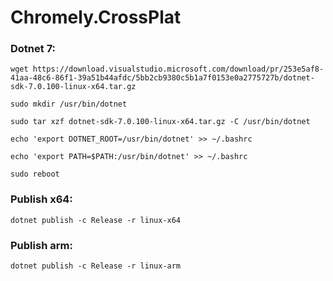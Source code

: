 
 # Chromely.CrossPlat

### Dotnet 7:
```
wget https://download.visualstudio.microsoft.com/download/pr/253e5af8-41aa-48c6-86f1-39a51b44afdc/5bb2cb9380c5b1a7f0153e0a2775727b/dotnet-sdk-7.0.100-linux-x64.tar.gz
```
```
sudo mkdir /usr/bin/dotnet
```
```
sudo tar xzf dotnet-sdk-7.0.100-linux-x64.tar.gz -C /usr/bin/dotnet
```
```
echo 'export DOTNET_ROOT=/usr/bin/dotnet' >> ~/.bashrc
```
```
echo 'export PATH=$PATH:/usr/bin/dotnet' >> ~/.bashrc
```
```
sudo reboot
```

### Publish x64:
```
dotnet publish -c Release -r linux-x64
```
### Publish arm:
```
dotnet publish -c Release -r linux-arm
```
